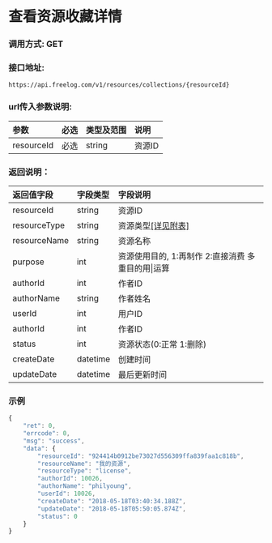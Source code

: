 # 查看资源收藏详情

### 调用方式: GET

### 接口地址:

```
https://api.freelog.com/v1/resources/collections/{resourceId}
```

### url传入参数说明:

| 参数 | 必选 | 类型及范围 | 说明 |
| :--- | :--- | :--- | :--- |
|resourceId|必选|string|资源ID


### 返回说明：

| 返回值字段 | 字段类型 | 字段说明 |
| :--- | :--- | :--- |
| resourceId | string | 资源ID|
| resourceType | string | 资源类型[[详见附表]][资源类型] |
| resourceName | string | 资源名称 |
| purpose | int | 资源使用目的, 1:再制作 2:直接消费 多重目的用\|运算 |
| authorId | int | 作者ID |
| authorName | string | 作者姓名 |
| userId | int | 用户ID |
| authorId | int | 作者ID |
| status| int| 资源状态(0:正常 1:删除)|
| createDate| datetime| 创建时间|
| updateDate| datetime| 最后更新时间|

### 示例

```js
{
	"ret": 0,
	"errcode": 0,
	"msg": "success",
	"data": {
		"resourceId": "924414b0912be73027d556309ffa839faa1c818b",
		"resourceName": "我的资源",
		"resourceType": "license",
		"authorId": 10026,
		"authorName": "philyoung",
		"userId": 10026,
		"createDate": "2018-05-18T03:40:34.188Z",
		"updateDate": "2018-05-18T05:50:05.874Z",
		"status": 0
	}
}
```

[资源类型]: /附表/资源类型.html "资源类型"